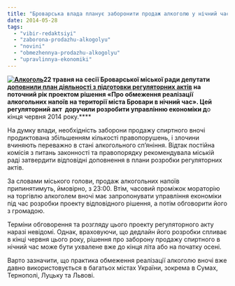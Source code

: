 ```yaml
---
title: "Броварська влада планує заборонити продаж алкоголю у нічний час"
date: 2014-05-28
tags: 
  - "vibir-redaktsiyi"
  - "zaborona-prodazhu-alkogolyu"
  - "novini"
  - "obmezhennya-prodazhu-alkogolyu"
  - "upravlinnya-ekonomiki"
---
```


**[![Алкоголь](https://mpz.brovary.org/wp-content/uploads/2014/05/Alkogol.jpg)](https://mpz.brovary.org/wp-content/uploads/2014/05/Alkogol.jpg)22 травня на сесії Броварської міської ради депутати [доповнили план діяльності з підготовки регуляторних актів](http://www.brovary.kiev.ua/r%D1%96shennya-m%D1%96sko%D1%97-radi-v%D1%96d-22052014-%E2%84%961243-45-06-pro-dopovnennya-do-planu-d%D1%96yalnost%D1%96-z-p%D1%96dgotovki-proe) на поточний рік проектом рішення «Про обмеження реалізації алкогольних напоїв на території міста Бровари в нічний час». Цей регуляторний акт  **доручили розробити управлінню економіки** д**о кінця червня 2014 року.****

На думку влади, необхідність заборони продажу спиртного вночі продиктована збільшенням кількості правопорушень, і злочини вчиняють переважно в стані алкогольного сп’яніння. Відтак постійна комісія з питань законності та правопорядку рекомендувала міській раді затвердити відповідні доповнення в плани розробки регуляторних актів.

За словами міського голови, продаж алкогольних напоїв припинятимуть, ймовірно, з 23:00. Втім, часовий проміжок мораторію на торгівлю алкоголем вночі має запропонувати управління економіки під час розробки проекту відповідного рішення, а потім обговорити його з громадою.

Терміни обговорення та розгляду цього проекту регуляторного акту наразі невідомі. Однак, враховуючи, що дедлайн його розробки спливає в кінці червня цього року, рішення про заборону продажу спиртного в нічний час може бути ухвалене вже до кінця літа або на початку осені.

Варто зазначити, що практика обмеження реалізації алкоголю вночі вже давно використовується в багатьох містах України, зокрема в Сумах, Тернополі, Луцьку та Львові.
